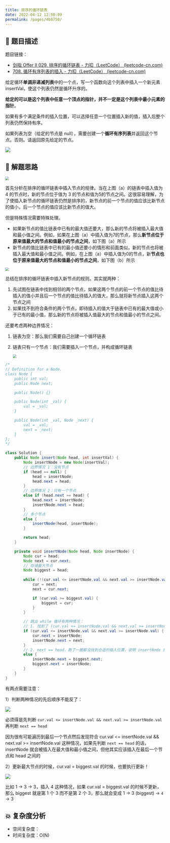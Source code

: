 ```yaml
---
title: 排序的循环链表
date: 2022-04-12 12:50:09
permalink: /pages/4b8750/
---
```

## 📃 题目描述

题目链接：

- [剑指 Offer II 029. 排序的循环链表 - 力扣（LeetCode） (leetcode-cn.com)](https://leetcode-cn.com/problems/4ueAj6/)
- [708. 循环有序列表的插入 - 力扣（LeetCode） (leetcode-cn.com)](https://leetcode-cn.com/problems/insert-into-a-sorted-circular-linked-list/)

给定循环**单调非递减列表**中的一个点，写一个函数向这个列表中插入一个新元素 insertVal，使这个列表仍然是循环升序的。

**给定的可以是这个列表中任意一个顶点的指针，并不一定是这个列表中最小元素的指针**。

如果有多个满足条件的插入位置，可以选择任意一个位置插入新的值，插入后整个列表仍然保持有序。

如果列表为空（给定的节点是 null），需要创建一个**循环有序列表**并返回这个节点。否则。请返回原先给定的节点。

![](https://cs-wiki.oss-cn-shanghai.aliyuncs.com/img/20220412125050.png)

## 🔔 解题思路

<img src="https://cs-wiki.oss-cn-shanghai.aliyuncs.com/img/20220412125148.png" style="zoom:67%;" />

首先分析在排序的循环链表中插入节点的规律。当在上图（a）的链表中插入值为 4 的节点时，新的节点位于值为 3 的节点和值为5的节点之间。这很容易理解，为了使插入新节点的循环链表仍然是排序的，新节点的前一个节点的值应该比新节点的值小，后一个节点的值应该比新节点的值大。

但是特殊情况需要特殊处理。

- 如果新节点的值比链表中已有的最大值还要大，那么新的节点将被插入最大值和最小值之间。例如，如果在上图（a）中插入值为7的节点，那么**新节点位于原来值最大的节点和值最小的节点之间**，如下图（a）所示
- 新节点的值比链表中已有的最小值还要小的情形和前面类似，新的节点也将被插入最大值和最小值之间。例如，在上图（a）中插入值为0的节点，新**节点也位于原来值最大的节点和值最小的节点之间**，如下图（b）所示

<img src="https://cs-wiki.oss-cn-shanghai.aliyuncs.com/img/20220412125246.png" style="zoom:67%;" />

总结在排序的循环链表中插入新节点的规则。其实就两种：

1. 先试图在链表中找到相邻的两个节点，如果这两个节点的前一个节点的值比待插入的值小并且后一个节点的值比待插入的值大，那么就将新节点插入这两个节点之间
2. 如果找不到符合条件的两个节点，即待插入的值大于链表中已有的最大值或小于已有的最小值，那么新的节点将被插入值最大的节点和值最小的节点之间。

还要考虑两种边界情况：

1. 链表为空：那么我们需要自己创建一个循环链表

2. 链表只有一个节点：我们需要插入一个节点，并构成循环链表

   <img src="https://cs-wiki.oss-cn-shanghai.aliyuncs.com/img/20220412125457.png" style="zoom:67%;" />


```java
/*
// Definition for a Node.
class Node {
    public int val;
    public Node next;

    public Node() {}

    public Node(int _val) {
        val = _val;
    }

    public Node(int _val, Node _next) {
        val = _val;
        next = _next;
    }
};
*/

class Solution {
    public Node insert(Node head, int insertVal) {
        Node insertNode = new Node(insertVal);
        // 边界情况 1：没有节点
        if (head == null) {
            head = insertNode;
            head.next = head;
        }
        // 边界情况 2：只有一个节点
        else if (head.next == head) {
            head.next = insertNode;
            insertNode.next = head;
        }
        // 多个节点
        else {
            insertNode(head, insertNode);
        }

        return head;
    }

    private void insertNode(Node head, Node insertNode) {
        Node cur = head;
        Node next = cur.next;
        // 存储最大节点
        Node biggest = head;
        
        while (!(cur.val <= insertNode.val && next.val >= insertNode.val) && next != head) {
            cur = next;
            next = cur.next;

            if (cur.val >= biggest.val) {
                biggest = cur;
            }
        }

        // 跳出 while 循环有两种情况：
        // 1. 找到了 (cur.val <= insertNode.val && next.val >= insertNode.val)
        if (cur.val <= insertNode.val && next.val >= insertNode.val) {
            cur.next = insertNode;
            insertNode.next = next;
        }
        // 2. next == head，跑了一圈都没找到合适的插入位置，说明 insertNode 应该插在最大值和最小值之间
        else {
            insertNode.next = biggest.next;
            biggest.next = insertNode;
        }
    }
}
```

有两点需要注意：

1）判断两种情况的先后顺序不能反了：

![](https://cs-wiki.oss-cn-shanghai.aliyuncs.com/img/20220610132210.png)

必须得是先判断 `cur.val <= insertNode.val && next.val >= insertNode.val` 再判断 `next == head`

因为很有可能遍历到最后一个节点然后发现符合 cur.val <= insertNode.val && next.val >= insertNode.val 这种情况，如果先判断 `next == head` 的话，insertNode 就会被插入在最大值和最小值之间，但他其实应该插入在最后一个节点和 head 之间的

2）更新最大节点的时候，cur.val = biggest.val 的时候，也要执行更新！

![](https://cs-wiki.oss-cn-shanghai.aliyuncs.com/img/image-20220624110216903.png)

比如 1 -> 3 -> 3，插入 4 这种情况，如果 cur.val = biggest.val 的时候不更新，那么 biggest 就是第 1 个 3 而不是第 2 个 3，那么就会变成 1 -> 3 (biggest) -> `4` -> 3

## 💥 复杂度分析

- 空间复杂度：
- 时间复杂度：O(N)

